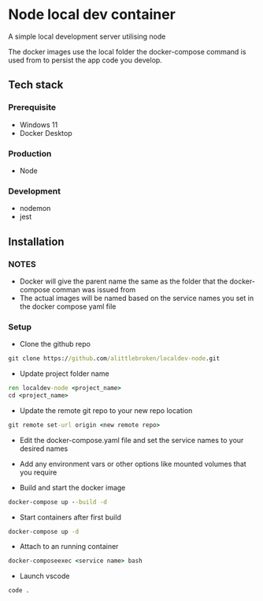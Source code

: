# Node local dev container
A simple local development server utilising node

The docker images use the local folder the docker-compose command 
is used from to persist the app code you develop.

## Tech stack

### Prerequisite
- Windows 11
- Docker Desktop

### Production
- Node

### Development
- nodemon
- jest

## Installation

### NOTES
- Docker will give the parent name the same as the folder that the docker-compose comman was issued from
- The actual images will be named based on the service names you set in the docker compose yaml file

### Setup

- Clone the github repo
```cmd
git clone https://github.com/alittlebroken/localdev-node.git
```

- Update project folder name
```cmd
ren localdev-node <project_name>
cd <project_name>
```

- Update the remote git repo to your new repo location
```cmd
git remote set-url origin <new remote repo>
```

- Edit the docker-compose.yaml file and set the service names to your desired names
- Add any environment vars or other options like mounted volumes that you require

- Build and start the docker image
```cmd
docker-compose up --build -d
```

- Start containers after first build
```cmd
docker-compose up -d
```

- Attach to an running container
```cmd
docker-composeexec <service name> bash
```

- Launch vscode
```cmd
code .
```